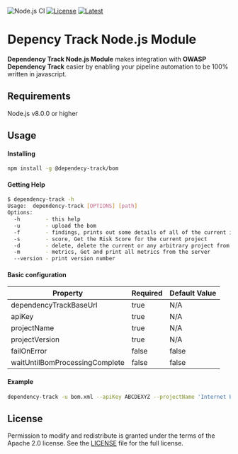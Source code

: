 ![Node.js CI](https://github.com/EngCpp/dependency-track-node-module/workflows/Node.js%20CI/badge.svg)
[![License](https://img.shields.io/badge/license-Apache%202.0-brightgreen.svg)][License]
[![Latest](
https://img.shields.io/npm/v/@dependency-track/bom)](https://www.npmjs.com/package/@dependency-track/bom)


Depency Track Node.js Module
=========

**Dependency Track Node.js Module** makes integration with **OWASP Dependency Track** easier by enabling your pipeline automation to be 100% written in javascript.


Requirements
-------------------
Node.js v8.0.0 or higher

Usage
-------------------

#### Installing

```bash
npm install -g @dependecy-track/bom
```

#### Getting Help
```bash
$ dependency-track -h
Usage:  dependency-track [OPTIONS] [path]
Options:
  -h        - this help
  -u        - upload the bom
  -f        - findings, prints out some details of all of the current issues found in the scan
  -s        - score, Get the Risk Score for the current project
  -d        - delete, delete the current or any arbitrary project from the server
  -m        - metrics, Get and print all metrics from the server
  --version - print version number
```

#### Basic configuration

|Property              |Required|Default Value        |
|----------------------|--------|---------------------|
|dependencyTrackBaseUrl|true    |N/A                  |
|apiKey                |true    |N/A                  |
|projectName           |true    |N/A                  |
|projectVersion        |true    |N/A                  |
|failOnError           |false   |false                |  
|waitUntilBomProcessingComplete|false|false           |

#### Example
```bash
dependency-track -u bom.xml --apiKey ABCDEXYZ --projectName 'Internet Banking' --projectVersion 1.0
```

License
-------------------

Permission to modify and redistribute is granted under the terms of the Apache 2.0 license. See the [LICENSE] file for the full license.

[License]: https://github.com/Engcpp/dependency-track-node-module/blob/master/LICENSE
